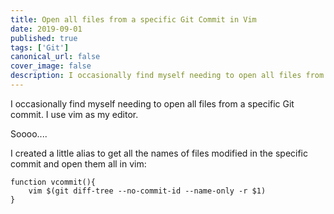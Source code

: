 ```yaml
---
title: Open all files from a specific Git Commit in Vim
date: 2019-09-01
published: true
tags: ['Git']
canonical_url: false
cover_image: false
description: I occasionally find myself needing to open all files from a specific Git commit. This is easy to do with Vim!
---
```


I occasionally find myself needing to open all files from a specific Git commit. I use vim as my editor.

Soooo....

I created a little alias to get all the names of files modified in the specific commit and open them all in vim:

```
function vcommit(){
    vim $(git diff-tree --no-commit-id --name-only -r $1)
}
```
